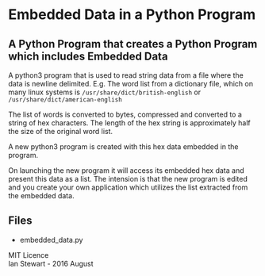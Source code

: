 # Embedded Data in a Python Program

## A Python Program that creates a Python Program which includes Embedded Data

A python3 program that is used to read string data from a file where the data is newline delimited. E.g. The word list from a dictionary file, which on many linux systems is `/usr/share/dict/british-english` or `/usr/share/dict/american-english`

The list of words is converted to bytes, compressed and converted to a string of hex characters. The length of the hex string is approximately half the size of the original word list.

A new python3 program is created with this hex data embedded in the program.

On launching the new program it will access its embedded hex data and present this data as a list. The intension is that the new program is edited and you create your own application which utilizes the list extracted from the embedded data.

## Files
* embedded_data.py
  


MIT Licence  
Ian Stewart - 2016 August


